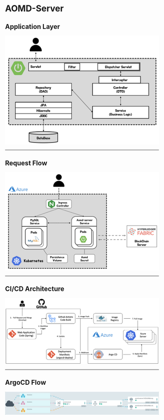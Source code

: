 # AOMD-Server

## Application Layer
<img width="600" alt="image" src="static/spring.png">

---

## Request Flow
<img width="600" alt="image" src="static/requestFlow.png">

---

## CI/CD Architecture
<img width="600" alt="image" src="static/cicd.png">

---

## ArgoCD Flow
![server-argocd-gif](static/aomd-server-argocd.gif)
